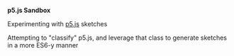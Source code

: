 **p5.js Sandbox**

Experimenting with [p5.js](https://p5js.org/) sketches

Attempting to "classify" p5.js, and leverage that class to generate sketches in a more ES6-y manner




